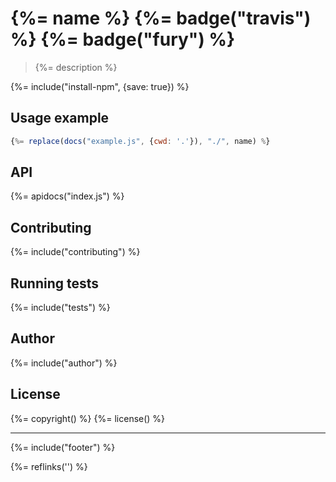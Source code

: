 # {%= name %} {%= badge("travis") %} {%= badge("fury") %}

> {%= description %}

{%= include("install-npm", {save: true}) %}

## Usage example

```js
{%= replace(docs("example.js", {cwd: '.'}), "./", name) %}
```

## API
{%= apidocs("index.js") %}

## Contributing
{%= include("contributing") %}

## Running tests
{%= include("tests") %}

## Author
{%= include("author") %}

## License
{%= copyright() %}
{%= license() %}

***

{%= include("footer") %}
<!-- deps: mocha should -->

{%= reflinks('') %}
